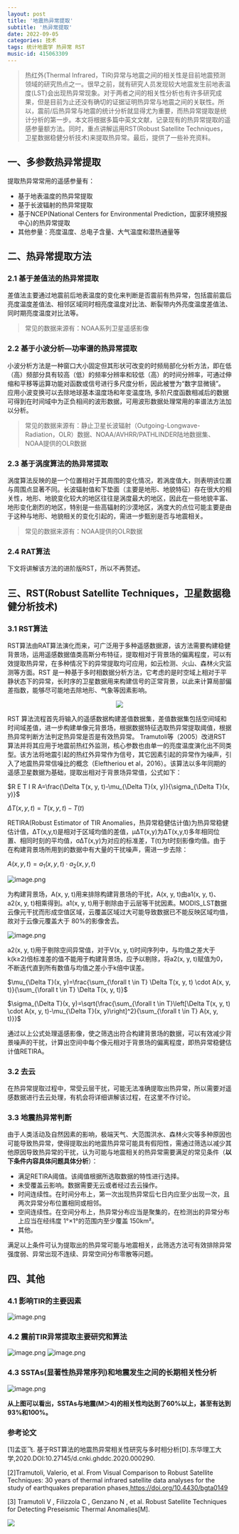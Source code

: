 ```yaml
---
layout: post
title: '地震热异常提取'
subtitle: '热异常提取'
date: 2022-09-05
categories: 技术
tags: 统计地震学 热异常 RST
music-id: 415063309
---
```


> 热红外(Thermal Infrared，TIR)异常与地震之间的相关性是目前地震预测领域的研究热点之一。很早之前，就有研究人员发现较大地震发生前地表温度(LST)会出现热异常现象。对于两者之间的相关性分析也有许多研究成果，但是目前为止还没有确切的证据证明热异常与地震之间的关联性。所以，震前/后热异常与地震的统计分析就显得尤为重要，而热异常提取是统计分析的第一步。本文将根据多篇中英文文献，记录现有的热异常提取的遥感参量额方法。同时，重点讲解运用RST(Robust Satellite Techniques，卫星数据稳健分析技术)来提取热异常。最后，提供了一些补充资料。

## 一、多参数热异常提取

提取热异常常用的遥感参量有：
* 基于地表温度的热异常提取
* 基于长波辐射的热异常提取
* 基于NCEP(National Centers for Environmental Prediction，国家环境预报中心)的热异常提取
* 其他参量：亮度温度、总电子含量、大气温度和潜热通量等

## 二、热异常提取方法

### 2.1 基于差值法的热异常提取

差值法主要通过地震前后地表温度的变化来判断是否震前有热异常，包括震前震后亮度温度差值法、相邻区域同时相亮度温度对比法、断裂带内外亮度温度差值法、同时期亮度温度对比法等。
> 常见的数据来源有：NOAA系列卫星遥感影像

### 2.2 基于小波分析—功率谱的热异常提取

小波分析方法是一种窗口大小固定但其形状可改变的时频局部化分析方法，即在低（高）频部分具有较高（低）的频率分辨率和较低（高）的时间分辨率，可通过伸缩和平移等运算功能对函数或信号进行多尺度分析，因此被誉为“数字显微镜”。
应用小波变换可以去除地球基本温度场和年变温度场,  多阶尺度函数相减后的数据可得到在时间域中为正负相间的波形数据，可用波形数据处理常用的率谱法方法加以分析。
> 常见的数据来源有：静止卫星长波辐射（Outgoing-Longwave-Radiation，OLR）数据、NOAA/AVHRR/PATHLINDER陆地数据集、NOAA提供的OLR数据

### 2.3 基于涡度算法的热异常提取

涡度算法反映的是一个位置相对于其周围的变化情况，若涡度值大，则表明该位置与周围点显著不同。长波辐射值和下垫面（主要是地形、地貌特征）存在很大的相关性，地形、地貌变化较大的地区往往是涡度最大的地区，因此在一些地貌丰富、地形变化剧烈的地区，特别是一些高辐射的沙漠地区，涡度大的点位可能主要是由于这种与地形、地貌相关的变化引起的，需进一步甄别是否与地震相关。 
> 常见的数据来源有：NOAA提供的OLR数据

### 2.4 RAT算法

下文将讲解该方法的进阶版RST，所以不再赘述。

## 三、RST(Robust Satellite Techniques，卫星数据稳健分析技术)

### 3.1 RST算法

RST算法由RAT算法演化而来，可广泛用于多种遥感数据源，该方法需要构建稳健背景场，运用遥感数据值类高斯分布特征，提取相对于背景场的偏离程度，可以有效提取热异常，在多种情况下的异常提取均可应用，如云检测、火山、森林火灾监测等方面。RST 是一种基于多时相数据分析方法，它考虑的是时空域上相对于平静状态下的异常，长时序的卫星数据用来构建信号的正常背景，以此来计算局部偏差指数，能够尽可能地去除地形、气象等因素影响。

<div align='center'>

<img src="https://dd-static.jd.com/ddimg/jfs/t1/221984/40/19765/16997/63173a1eE7dac8fdd/09989b6f8660dbb6.png"/>

</div>

RST 算法流程首先将输入的遥感数据构建差值数据集，差值数据集包括空间域和时间域差值，进一步构建单像元背景场，根据数据特征选取热异常提取阈值，根据热异常判断方法判定热异常是否是有效热异常。
Tramutoli等（2005）改进RST算法并将其应用于地震前热红外监测，核心参数也由单一的亮度温度演化出不同类型。该方法将地震引起的热红外异常作为信号，其它因素引起的异常作为噪声，引入了地震热异常信噪比的概念（Eleftheriou et al，2016）。该算法以多年同期的遥感卫星数据为基础，提取出相对于背景场异常值，公式如下：

$R E T I R A=\frac{\Delta T(x, y, t)-\mu_{\Delta T}(x, y)}{\sigma_{\Delta T}(x, y)}$

$\Delta T(x, y, t)=T(x, y, t)-T(t)$

RETIRA(Robust Estimator of TIR Anomalies，热异常稳健估计值)为热异常稳健估计值，ΔT(x,y,t)是相对于区域均值的差值，μΔT(x,y)为ΔT(x,y,t)多年相同位置、相同时刻的平均值，σΔT(x,y)为对应的标准差，T(t)为t时刻影像均值。由于在构建背景场所用到的数据中有大量的干扰噪声，需进一步去除： 

$A(x, y, t)=a_1(x, y, t) \cdot a_2(x, y, t)$

![image.png](https://dd-static.jd.com/ddimg/jfs/t1/172798/2/29092/3899/63175528Ebaa4d4ea/5e5c3a3e9e93f15d.png)

为构建背景场，A(x, y, t)用来排除构建背景场的干扰，A(x, y, t)由a1(x, y, t)、a2(x, y, t)相乘得到。a1(x, y, t)用于剔除由于云层等干扰因素。MODIS_LST数据云像元干扰而形成空值区域，云覆盖区域过大可能导致数据已不能反映区域均值，故对于云像元覆盖大于 80%的影像舍去。

![image.png](https://dd-static.jd.com/ddimg/jfs/t1/180902/19/28791/5712/6317558dEa220da65/a6fa1a804dce1e7e.png)

a2(x, y, t)用于剔除空间异常值，对于V(x, y, t)时间序列中，与均值之差大于 k(k≥2)倍标准差的值不能用于构建背景场，应予以剔除，将a2(x, y, t)赋值为0，不断迭代直到所有数值与均值之差小于k倍中误差。

$\mu_{\Delta T}(x, y)=\frac{\sum_{\forall t \in T} \Delta T(x, y, t) \cdot A(x, y, t)}{\sum_{\forall t \in T} \Delta T(x, y, t)}$

$\sigma_{\Delta T}(x, y)=\sqrt{\frac{\sum_{\forall t \in T}\left[\Delta T(x, y, t) \cdot A(x, y, t)-\mu_{\Delta T}(x, y)\right]^2}{\sum_{\forall t \in T} A(x, y, t)}}$

通过以上公式处理遥感影像，使之筛选出符合构建背景场的数据，可以有效减少背景噪声的干扰，计算出空间中每个像元相对于背景场的偏离程度，即热异常稳健估计值RETIRA。

### 3.2 去云

在热异常提取过程中，常受云层干扰，可能无法准确提取出热异常，所以需要对遥感数据进行去云处理，有机会将详细讲解该过程，在这里不作讨论。

### 3.3 地震热异常判断

由于人类活动及自然因素的影响，极端天气、大范围洪水、森林火灾等多种原因也可能导致热异常，使得提取出的地震热异常可能具有假阳性，需通过筛选以减少其他原因导致热异常的干扰，认为可能与地震相关的热异常需要满足的常见条件（**以下条件内容具体问题具体分析**）：
* 满足RETIRA阈值。该阈值根据所选取数据的特性进行选择。
* 未受覆盖云影响。数据需要无云或者经过去云操作。
* 时间连续性。在时间分布上，第一次出现热异常后七日内应至少出现一次，且两次异常分布位置相同或相邻。
* 空间连续性。在空间分布上，热异常分布应当是聚集的，在检测出的异常分布上应当在经纬度 1°×1°的范围内至少覆盖 150km²。
* 其他。

满足以上条件可认为提取出的热异常可能与地震相关，此筛选方法可有效排除异常强度弱、异常出现不连续、异常空间分布零散等问题。

## 四、其他

### 4.1 影响TIR的主要因素

![image.png](https://dd-static.jd.com/ddimg/jfs/t1/198502/24/27460/303009/63174775E76bf6fd8/6c1a1dbc4a8a686f.png)

### 4.2 震前TIR异常提取主要研究和算法

![image.png](https://dd-static.jd.com/ddimg/jfs/t1/62835/21/21806/186807/63174900E1a0b4610/bb3b25e2b7bf17cc.png)
![image.png](https://dd-static.jd.com/ddimg/jfs/t1/173586/24/29286/288747/6317494aEcac1bb4f/bc6941c3df849990.png)

### 4.3 SSTAs(显著性热异常序列)和地震发生之间的长期相关性分析

![image.png](https://dd-static.jd.com/ddimg/jfs/t1/193616/9/27568/210327/63174a50E3dfb6c9a/6aecd456cec09f9b.png)

**从上图可以看出，SSTAs与地震(M＞4)的相关性均达到了60%以上，甚至有达到93%和100%。**

### 参考论文

[1]孟亚飞. 基于RST算法的地震热异常相关性研究与多时相分析[D].东华理工大学,2020.DOI:10.27145/d.cnki.ghddc.2020.000290.

[2]Tramutoli, Valerio, et al. From Visual Comparison to Robust Satellite Techniques: 30 years of thermal infrared satellite data analyses for the study of earthquakes preparation phases,https://doi.org/10.4430/bgta0149

[3] Tramutoli V ,  Filizzola C ,  Genzano N , et al. Robust Satellite Techniques for Detecting Preseismic Thermal Anomalies[M]. 

![](https://lz.sinaimg.cn/nmw690/ebeef3aaly3h5x7seiqwaj20u01hcmzn.jpg)

